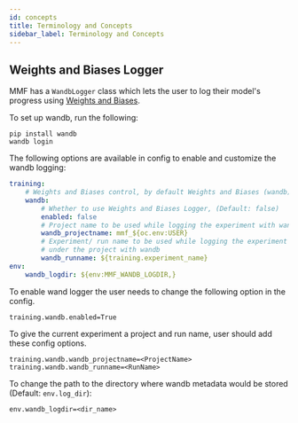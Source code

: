 ```yaml
---
id: concepts
title: Terminology and Concepts
sidebar_label: Terminology and Concepts
---
```


## Weights and Biases Logger 

MMF has a `WandbLogger` class which lets the user to log their model's progress using [Weights and Biases](https://gitbook-docs.wandb.ai/).

To set up wandb, run the following:
```
pip install wandb
wandb login
```

The following options are available in config to enable and customize the wandb logging:
```yaml
training:
    # Weights and Biases control, by default Weights and Biases (wandb) is disabled
    wandb: 
        # Whether to use Weights and Biases Logger, (Default: false)
        enabled: false
        # Project name to be used while logging the experiment with wandb
        wandb_projectname: mmf_${oc.env:USER}
        # Experiment/ run name to be used while logging the experiment 
        # under the project with wandb
        wandb_runname: ${training.experiment_name}
env:
    wandb_logdir: ${env:MMF_WANDB_LOGDIR,}
```
To enable wand logger the user needs to change the following option in the config. 

`training.wandb.enabled=True` 

To give the current experiment a project and run name, user should add these config options.

`training.wandb.wandb_projectname=<ProjectName> training.wandb.wandb_runname=<RunName>`

To change the path to the directory where wandb metadata would be stored (Default: `env.log_dir`):

`env.wandb_logdir=<dir_name>`